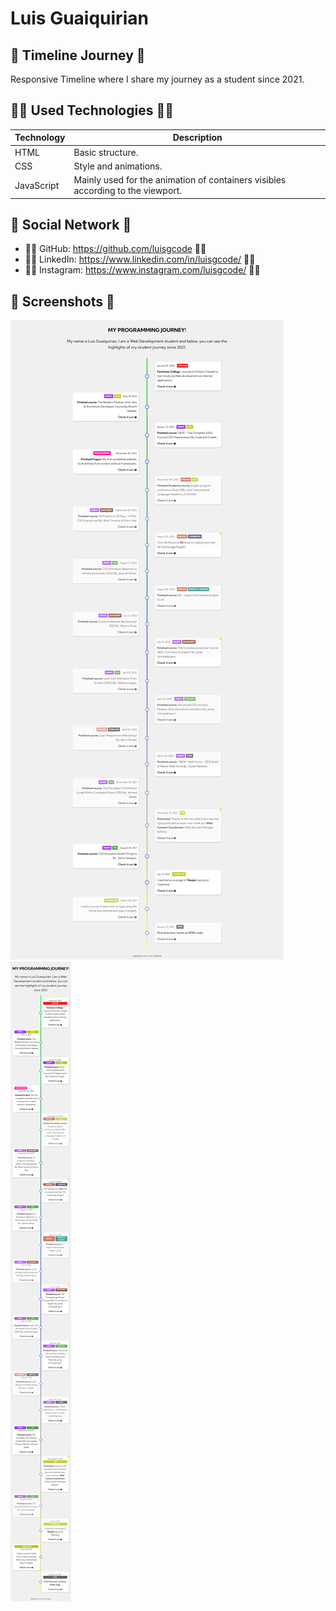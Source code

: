 # Luis Guaiquirian

## 📜 Timeline Journey 📜

Responsive Timeline where I share my journey as a student since 2021.

## 👨‍💻 Used Technologies 👨‍💻

| Technology | Description                                                                     |
| ---------- | ------------------------------------------------------------------------------- |
| HTML       | Basic structure.                                                                |
| CSS        | Style and animations.                                                           |
| JavaScript | Mainly used for the animation of containers visibles according to the viewport. |

## 🤗 Social Network 🤗

- 🧑‍💻 GitHub: https://github.com/luisgcode 🧑‍💻
- 🧑‍💻 LinkedIn: https://www.linkedin.com/in/luisgcode/ 🧑‍💻
- 🧑‍💻 Instagram: https://www.instagram.com/luisgcode/ 🧑‍💻

## 📜 Screenshots 📜

![Alt text](image.png)
![Alt text](image-1.png)
